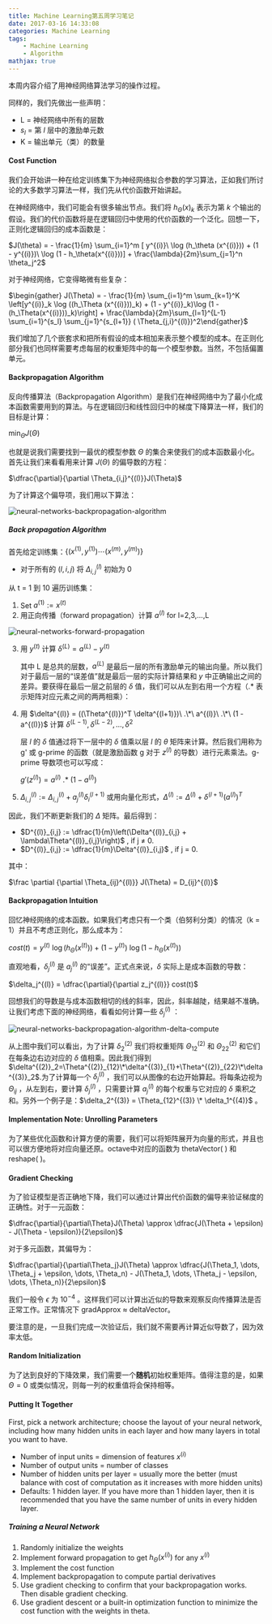 ```yaml
---
title: Machine Learning第五周学习笔记
date: 2017-03-16 14:33:08
categories: Machine Learning
tags: 
	- Machine Learning
	- Algorithm
mathjax: true
---
```


本周内容介绍了用神经网络算法学习的操作过程。

同样的，我们先做出一些声明：

* L = 神经网络中所有的层数
* $s_l$ = 第 $l$ 层中的激励单元数
* K = 输出单元（类）的数量

#### Cost Function ####

我们会开始讲一种在给定训练集下为神经网络拟合参数的学习算法，正如我们所讨论的大多数学习算法一样，我们先从代价函数开始讲起。

在神经网络中，我们可能会有很多输出节点。我们将 $h_\Theta(x)_k$ 表示为第 $k$ 个输出的假设。我们的代价函数将是在逻辑回归中使用的代价函数的一个泛化。回想一下，正则化逻辑回归的成本函数是：

$J(\theta) = - \frac{1}{m} \sum_{i=1}^m [ y^{(i)}\ \log (h_\theta (x^{(i)})) + (1 - y^{(i)})\ \log (1 - h_\theta(x^{(i)}))] + \frac{\lambda}{2m}\sum_{j=1}^n \theta_j^2$

对于神经网络，它变得略微有些复杂：

$\begin{gather} J(\Theta) = - \frac{1}{m} \sum_{i=1}^m \sum_{k=1}^K \left[y^{(i)}_k \log ((h_\Theta (x^{(i)}))_k) + (1 - y^{(i)}_k)\log (1 - (h_\Theta(x^{(i)}))_k)\right] + \frac{\lambda}{2m}\sum_{l=1}^{L-1} \sum_{i=1}^{s_l} \sum_{j=1}^{s_{l+1}} ( \Theta_{j,i}^{(l)})^2\end{gather}$

我们增加了几个嵌套求和把所有假设的成本相加来表示整个模型的成本。在正则化部分我们也同样需要考虑每层的权重矩阵中的每一个模型参数。当然，不包括偏置单元。



<!-- more -->

#### Backpropagation Algorithm ####

反向传播算法（Backpropagation Algorithm）是我们在神经网络中为了最小化成本函数需要用到的算法。与在逻辑回归和线性回归中的梯度下降算法一样，我们的目标是计算：

$\min_\Theta J(\Theta)$

也就是说我们需要找到一最优的模型参数 $\Theta$ 的集合来使我们的成本函数最小化。首先让我们来看看用来计算 $J(\Theta)$ 的偏导数的方程：

$\dfrac{\partial}{\partial \Theta_{i,j}^{(l)}}J(\Theta)$

为了计算这个偏导项，我们用以下算法：

![neural-networks-backpropagation-algorithm](/images/machine-learning/neural-networks-backpropagation-algorithm.png)

##### **Back propagation Algorithm** #####

首先给定训练集：$\lbrace (x^{(1)}, y^{(1)}) \cdots (x^{(m)}, y^{(m)})\rbrace$

* 对于所有的 $(l,i,j)$ 将 $\Delta^{(l)}_{i,j}$ 初始为 0

从 t = 1 到 10 遍历训练集：

1. Set $a^{(1)} := x^{(t)}$ 
2. 用正向传播（forward propagation）计算 $a^{(l)} \text{  for  l=2,3,...,L}$

![neural-networks-forward-propagation](/images/machine-learning/neural-networks-forward-propagation.png)

3. 用 $y^{(t)}$ 计算 $\delta^{(L)} = a^{(L)} - y^{(t)}$ 

   其中 L 是总共的层数，$a^{(L)}$ 是最后一层的所有激励单元的输出向量。所以我们对于最后一层的“误差值”就是最后一层的实际计算结果和 $y$ 中正确输出之间的差异。要获得在最后一层之前层的 $\delta$ 值，我们可以从左到右用一个方程（$.*$ 表示矩阵对应元素之间的两两相乘）：

4. 用 $\delta^{(l)} = ((\Theta^{(l)})^T \delta^{(l+1)})\ .\*\ a^{(l)}\ .\*\ (1 - a^{(l)})$  计算  $\delta^{(L-1)},\delta^{(L-2)},...,\delta^{2}$ 

   层 $l$ 的 $\delta$ 值通过将下一层中的 $\delta$ 值乘以层 $l$ 的 $\theta$ 矩阵来计算。然后我们用称为 g' 或 g-prime 的函数（就是激励函数 g 对于 $z^{(l)}$ 的导数）进行元素乘法。g-prime 导数项也可以写成：

   $g'(z^{(l)}) = a^{(l)}\ .*\ (1 - a^{(l)})$

5. $\Delta^{(l)}_{i,j} := \Delta^{(l)}_{i,j} + a_j^{(l)} \delta_i^{(l+1)}$ 或用向量化形式，$\Delta^{(l)} := \Delta^{(l)} + \delta^{(l+1)}(a^{(l)})^T$ 

因此，我们不断更新我们的 $\Delta$ 矩阵。最后得到：

* $D^{(l)}_{i,j} := \dfrac{1}{m}\left(\Delta^{(l)}_{i,j} + \lambda\Theta^{(l)}_{i,j}\right)$ , if j ≠ 0.
* $D^{(l)}_{i,j} := \dfrac{1}{m}\Delta^{(l)}_{i,j}$ , if j = 0.

其中：

$\frac \partial {\partial \Theta_{ij}^{(l)}} J(\Theta) = D_{ij}^{(l)}$

#### Backpropagation Intuition ####

回忆神经网络的成本函数。如果我们考虑只有一个类（伯努利分类）的情况（k = 1）并且不考虑正则化，那么成本为：

$cost(t) =y^{(t)} \ \log (h_\Theta (x^{(t)})) + (1 - y^{(t)})\ \log (1 - h_\Theta(x^{(t)}))$

直观地看，$\delta_j^{(l)}$ 是 $a^{(l)}_j$ 的“误差”。正式点来说，$\delta$  实际上是成本函数的导数：

$\delta_j^{(l)} = \dfrac{\partial}{\partial z_j^{(l)}} cost(t)$

回想我们的导数是与成本函数相切的线的斜率，因此，斜率越陡，结果越不准确。让我们考虑下面的神经网络，看看如何计算一些 $\delta^{(l)}_j$ ：

![neural-networks-backpropagation-algorithm-delta-compute](/images/machine-learning/neural-networks-backpropagation-algorithm-delta-compute.png)

从上图中我们可以看出，为了计算 $\delta_2^{(2)}$ 我们将权重矩阵 $\Theta_{12}^{(2)}$ 和 $\Theta_{22}^{(2)}$ 和它们在每条边右边对应的 $\delta$ 值相乘。因此我们得到 $\delta^{(2)}_2=\Theta^{(2)}_{12}\*\delta^{(3)}_{1}+\Theta^{(2)}_{22}\*\delta^{(3)}_2$.为了计算每一个 $\delta^{(l)}_j$ ，我们可以从图像的右边开始算起。将每条边视为 $\Theta_{ij}$ ，从左到右，要计算 $\delta^{(l)}_j$ ，只需要计算 $a^{(l)}_j$ 的每个权重与它对应的 $\delta$ 乘积之和。另外一个例子是：$\delta_2^{(3)} = \Theta_{12}^{(3)} \* \delta_1^{(4)}$ 。

#### Implementation Note: Unrolling Parameters ####

为了某些优化函数和计算方便的需要，我们可以将矩阵展开为向量的形式，并且也可以很方便地将对应向量还原。octave中对应的函数为 thetaVector( ) 和 reshape( )。

#### Gradient Checking ####

为了验证模型是否正确地下降，我们可以通过计算出代价函数的偏导来验证梯度的正确性。对于一元函数：

$\dfrac{\partial}{\partial\Theta}J(\Theta) \approx \dfrac{J(\Theta + \epsilon) - J(\Theta - \epsilon)}{2\epsilon}$

对于多元函数，其偏导为：

$\dfrac{\partial}{\partial\Theta_j}J(\Theta) \approx \dfrac{J(\Theta_1, \dots, \Theta_j + \epsilon, \dots, \Theta_n) - J(\Theta_1, \dots, \Theta_j - \epsilon, \dots, \Theta_n)}{2\epsilon}$

我们一般令 ${\epsilon}$ 为 $10^{-4}$ 。这样我们可以计算出近似的导数来观察反向传播算法是否正常工作。正常情况下  gradApprox ≈ deltaVector。

要注意的是，一旦我们完成一次验证后，我们就不需要再计算近似导数了，因为效率太低。

#### Random Initialization ####

为了达到良好的下降效果，我们需要一个**随机**初始权重矩阵。值得注意的是，如果 $\Theta = 0$ 或类似情况，则每一列的权重值将会保持相等。

#### Putting It Together ####

First, pick a network architecture; choose the layout of your neural network, including how many hidden units in each layer and how many layers in total you want to have.

* Number of input units = dimension of features $x^{(i)}$
* Number of output units = number of classes
* Number of hidden units per layer = usually more the better (must balance with cost of computation as it increases with more hidden units)
* Defaults: 1 hidden layer. If you have more than 1 hidden layer, then it is recommended that you have the same number of units in every hidden layer.

##### **Training a Neural Network** #####

1. Randomly initialize the weights
2. Implement forward propagation to get $h_\Theta(x^{(i)})$ for any $x^{(i)}$
3. Implement the cost function
4. Implement backpropagation to compute partial derivatives
5. Use gradient checking to confirm that your backpropagation works. Then disable gradient checking.
6. Use gradient descent or a built-in optimization function to minimize the cost function with the weights in theta.